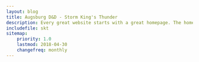 ```yaml
---
layout: blog
title: Augsburg D&D - Storm King's Thunder
description: Every great website starts with a great homepage. The homepage tells your viewers what your site is all about and gives your viewers a place to come back to.
includefile: skt
sitemap:
    priority: 1.0
    lastmod: 2018-04-30
    changefreq: monthly
---
```

